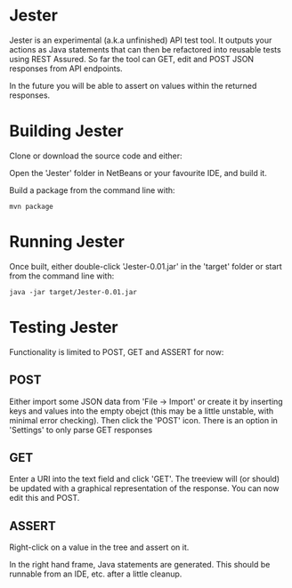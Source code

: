 Jester
======

Jester is an experimental (a.k.a unfinished) API test tool. It outputs your actions as Java statements that can then be refactored into reusable tests using REST Assured.
So far the tool can GET, edit and POST JSON responses from API endpoints.

In the future you will be able to assert on values within the returned responses.



Building Jester
===============

Clone or download the source code and either:

Open the 'Jester' folder in NetBeans or your favourite IDE, and build it.

Build a package from the command line with:

    mvn package 


Running Jester
==============

Once built, either double-click 'Jester-0.01.jar' in the 'target' folder or start from the command line with:

    java -jar target/Jester-0.01.jar
    



Testing Jester
============
Functionality is limited to POST, GET and ASSERT for now:

POST
----
Either import some JSON data from 'File -> Import' or create it by inserting keys and values into the empty obejct (this may be a little unstable, with minimal error checking).
Then click the 'POST' icon. There is an option in 'Settings' to only parse GET responses


GET
---
Enter a URI into the text field and click 'GET'. The treeview will (or should) be updated with a graphical representation of the response. You can now edit this and POST.

ASSERT
------
Right-click on a value in the tree and assert on it.


In the right hand frame, Java statements are generated. This should be runnable from an IDE, etc. after a little cleanup.
